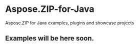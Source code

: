 # Aspose.ZIP-for-Java
Aspose.ZIP for Java examples, plugins and showcase projects

## Examples will be here soon.
